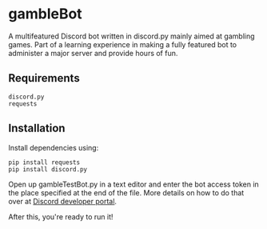 # gambleBot
A multifeatured Discord bot written in discord.py mainly aimed at gambling games. Part of a learning experience in making a fully featured bot to administer a major server and provide hours of fun.

## Requirements
```
discord.py
requests
```

## Installation
Install dependencies using:
```
pip install requests
pip install discord.py
```
Open up gambleTestBot.py in a text editor and enter the bot access token in the place specified at the end of the file. More details on how to do that over at [Discord developer portal](https://discord.com/developers/docs/intro).

After this, you're ready to run it!

